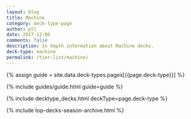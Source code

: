 ```yaml
---
layout: blog
title: Machine
category: deck-type-page
author: pll
date: 2017-12-06
comments: false
description: In depth information about Machine decks.
deck-type: machine
permalink: /tier-list/machine/ 
---
```


{% assign guide = site.data.deck-types.pages[{{page.deck-type}}] %}

{% include guides/guide.html guide=guide %}

{% include decktype_decks.html deckType=page.deck-type %}

{% include top-decks-season-archive.html %}